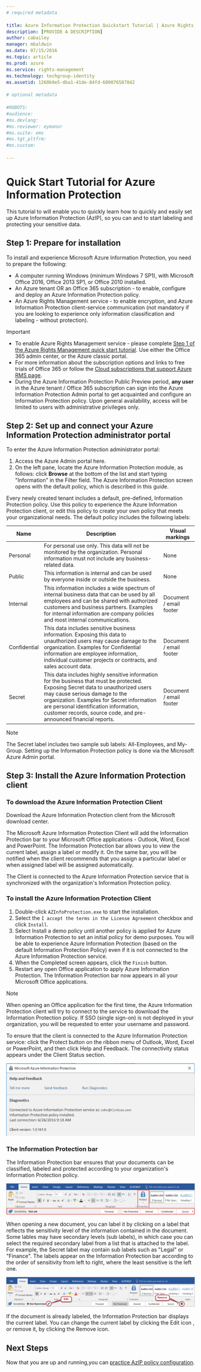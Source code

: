 ```yaml
---
# required metadata

title: Azure Information Protection Quickstart Tutorial | Azure Rights Management
description: [PROVIDE A DESCRIPTION]
author: cabailey
manager: mbaldwin
ms.date: 07/15/2016
ms.topic: article
ms.prod: azure
ms.service: rights-management
ms.technology: techgroup-identity
ms.assetid: 1260b9e5-dba1-41de-84fd-609076587842

# optional metadata

#ROBOTS:
#audience:
#ms.devlang:
#ms.reviewer: eymanor
#ms.suite: ems
#ms.tgt_pltfrm:
#ms.custom:

---
```


# Quick Start Tutorial for Azure Information Protection 

This tutorial to will enable you to quickly learn how to quickly and easily set up Azure Information Protection (AzIP), so you can and to start labeling and protecting your sensitive data. 

## Step 1: Prepare for installation 
To install and experience Microsoft Azure Information Protection, you need to prepare the following:
- A computer running Windows (minimum Windows 7 SP1), with Microsoft Office 2016, Office 2013 SP1, or Office 2010 installed.
- An Azure tenant OR an Office 365 subscription - to enable, configure and deploy an Azure Information Protection policy.  
- An Azure Rights Management service - to enable encryption, and Azure Information Protection client-service communication (not mandatory if you are looking to experience only information classification and labeling - without protection).

> [!IMPORTANT]
> - To enable Azure Rights Management service - please complete [Step 1 of the Azure Rights Management quick start tutorial](../get-started/tutorial-step1.md). Use either the Office 365 admin center, or the Azure classic portal.
> - For more information about the subscription options and links to free trials of Office 365 or follow the [Cloud subscriptions that support Azure RMS page](..get-started/requirements-subscriptions.md).
> - During the Azure Information Protection Public Preview period, **any user** in the Azure tenant / Office 365 subscription can sign into the Azure Information Protection Admin portal to get acquainted and configure an Information Protection policy. Upon general availability, access will be limited to users with administrative privileges only.

## Step 2: Set up and connect your Azure Information Protection administrator portal

To enter the Azure Information Protection administrator portal:

1. Access the Azure Admin portal here. 
2. On the left pane, locate the Azure Information Protection module, as follows: click **Browse** at the bottom of the list and start typing "Information" in the Filter field. The Azure Information Protection screen opens with the default policy, which is described in this guide.

Every newly created tenant includes a default, pre-defined, Information Protection policy. Use this policy to experience the Azure Information Protection client, or edit this policy to create your own policy that meets your organizational needs. 
The default policy includes the following labels:

|Name | Description | Visual markings 
|--|--|--
| Personal | For personal use only. This data will not be monitored by the organization. Personal information must not include any business-related data. | None
| Public | This information is internal and can be used by everyone inside or outside the business. | None
| Internal | This information includes a wide spectrum of internal business data that can be used by all employees and can be shared with authorized customers and business partners. Examples for internal information are company policies and most internal communications. | Document / email footer
| Confidential | This data includes sensitive business information. Exposing this data to unauthorized users may cause damage to the organization. Examples for Confidential information are employee information, individual customer projects or contracts, and sales account data. | Document / email footer
| Secret | This data includes highly sensitive information for the business that must be protected. Exposing Secret data to unauthorized users may cause serious damage to the organization. Examples for Secret information are personal identification information, customer records, source code, and pre-announced financial reports. | Document / email footer

> [!NOTE] 
> The Secret label includes two sample sub labels: All-Employees, and My-Group. Setting up the Information Protection policy is done via the Microsoft Azure Admin portal. 

## Step 3: Install the Azure Information Protection client 

### To download the Azure Information Protection Client

Download the Azure Information Protection client from the Microsoft download center.  <Link TBD> 

The Microsoft Azure Information Protection Client will add the Information Protection bar to your Microsoft Office applications - Outlook, Word, Excel and PowerPoint. The Information Protection bar allows you to view the current label, assign a label or modify it. On the same bar, you will be notified when the client recommends that you assign a particular label or when assigned label will be assigned automatically.

The Client is connected to the Azure Information Protection service that is synchronized with the organization's Information Protection policy. 

### To install the Azure Information Protection Client

1. Double-click `AZInfoProtection.exe` to start the installation.
2. Select the `I accept the terms in the License Agreement` checkbox and click `Install`. 
3. Select Install a demo policy until another policy is applied for Azure Information Protection to set an initial policy for demo purposes. You will be able to experience Azure Information Protection (based on the default Information Protection Policy) even if it is not connected to the Azure Information Protection service.
4. When the Completed screen appears, click the `Finish` button. 
5. Restart any open Office application to apply Azure Information Protection. The Information Protection bar now appears in all your Microsoft Office applications. 

> [!NOTE]
> When opening an Office application for the first time, the Azure Information Protection client will try to connect to the service to download the Information Protection policy. If SSO (single sign-on) is not deployed in your organization, you will be requested to enter your username and password. 

To ensure that the client is connected to the Azure Information Protection service: click the Protect button on the ribbon menu of Outlook, Word, Excel or PowerPoint, and then click Help and Feedback. The connectivity status appears under the Client Status section.

![](../media/azip-help-and-feedback.png)

### The Information Protection bar

The Information Protection bar ensures that your documents can be classified, labeled and protected according to your organization's Information Protection policy. 

![](../media/azip-bar1.png)
 
When opening a new document, you can label it by clicking on a label that reflects the sensitivity level of the information contained in the document. Some lables may have secondary levels (sub labels), in which case you can select the required secondary label from a list that is attached to the label. For example, the Secret label may contain sub labels such as "Legal" or "Finance". The labels appear on the Information Protection bar according to the order of sensitivity from left to right, where the least sensitive is the left one.

![](../media/azip-bar2.png)

If the document is already labeled, the Information Protection bar displays the current label. You can change the current label by clicking the Edit icon , or remove it, by clicking the Remove icon.

## Next Steps

Now that you are up and running,you can [practice AzIP policy configuration](practice-policy-configuration.md).